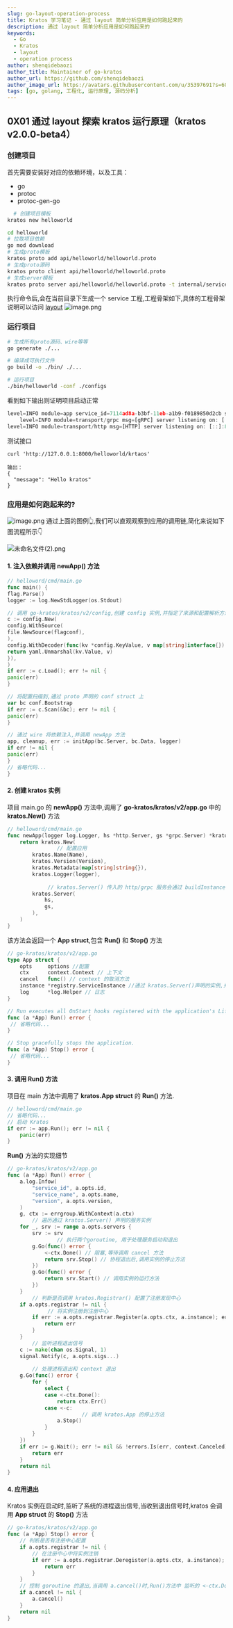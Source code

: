```yaml
---
slug: go-layout-operation-process
title: Kratos 学习笔记 - 通过 layout 简单分析应用是如何跑起来的
description: 通过 layout 简单分析应用是如何跑起来的
keywords:
  - Go 
  - Kratos
  - layout
  - operation process
author: shenqidebaozi
author_title: Maintainer of go-kratos
author_url: https://github.com/shenqidebaozi
author_image_url: https://avatars.githubusercontent.com/u/35397691?s=60&v=4
tags: [go, golang, 工程化, 运行原理, 源码分析]
---
```


## 0X01 通过 layout 探索 kratos 运行原理（kratos v2.0.0-beta4）
### 创建项目
首先需要安装好对应的依赖环境，以及工具：
- go
- protoc
- protoc-gen-go

```bash
  # 创建项目模板
kratos new helloworld

cd helloworld
# 拉取项目依赖
go mod download
# 生成proto模板
kratos proto add api/helloworld/helloworld.proto
# 生成proto源码
kratos proto client api/helloworld/helloworld.proto
# 生成server模板
kratos proto server api/helloworld/helloworld.proto -t internal/service
```

执行命令后,会在当前目录下生成一个 service 工程,工程骨架如下,具体的工程骨架说明可以访问 [layout](https://go-kratos.dev/docs/intro/layout)
![image.png](https://p6-juejin.byteimg.com/tos-cn-i-k3u1fbpfcp/2919854308c04803bef327b4f67f31f8~tplv-k3u1fbpfcp-watermark.image)

### 运行项目

```bash
# 生成所有proto源码、wire等等
go generate ./...

# 编译成可执行文件
go build -o ./bin/ ./...

# 运行项目
./bin/helloworld -conf ./configs
```
看到如下输出则证明项目启动正常

```js
level=INFO module=app service_id=7114ad8a-b3bf-11eb-a1b9-f0189850d2cb service_name=  version=
    level=INFO module=transport/grpc msg=[gRPC] server listening on: [::]:9000
level=INFO module=transport/http msg=[HTTP] server listening on: [::]:8000 
```

测试接口


```shell
curl 'http://127.0.0.1:8000/helloworld/krtaos'

输出：
{
  "message": "Hello kratos"
}
```

### 应用是如何跑起来的?

![image.png](https://p3-juejin.byteimg.com/tos-cn-i-k3u1fbpfcp/9f714f793562459ea2a136aa4399494d~tplv-k3u1fbpfcp-watermark.image)
通过上面的图例👆,我们可以直观观察到应用的调用链,简化来说如下图流程所示👇

![未命名文件(2).png](https://p6-juejin.byteimg.com/tos-cn-i-k3u1fbpfcp/87d64f1a4f0e41afbb49bed6e003999c~tplv-k3u1fbpfcp-watermark.image)
#### 1. 注入依赖并调用 newApp() 方法

```go
// helloword/cmd/main.go
func main() {
flag.Parse()
logger := log.NewStdLogger(os.Stdout)

// 调用 go-kratos/kratos/v2/config,创建 config 实例,并指定了来源和配置解析方法
c := config.New(
config.WithSource(
file.NewSource(flagconf),
),
config.WithDecoder(func(kv *config.KeyValue, v map[string]interface{}) error {
return yaml.Unmarshal(kv.Value, v)
}),
)
if err := c.Load(); err != nil {
panic(err)
}

// 将配置扫描到,通过 proto 声明的 conf struct 上
var bc conf.Bootstrap
if err := c.Scan(&bc); err != nil {
panic(err)
}

// 通过 wire 将依赖注入,并调用 newApp 方法
app, cleanup, err := initApp(bc.Server, bc.Data, logger)
if err != nil {
panic(err)
}
// 省略代码...
}
```
#### 2. 创建 kratos 实例
项目 main.go 的 **newApp()** 方法中,调用了 **go-kratos/kratos/v2/app.go** 中的 **kratos.New()** 方法
```go
// helloword/cmd/main.go
func newApp(logger log.Logger, hs *http.Server, gs *grpc.Server) *kratos.App {
	return kratos.New(
                // 配置应用   
		kratos.Name(Name),
		kratos.Version(Version),
		kratos.Metadata(map[string]string{}),
		kratos.Logger(logger),
                
             // kratos.Server() 传入的 http/grpc 服务会通过 buildInstance() 转换成registry.ServiceInstance struct*
		kratos.Server(
			hs,
			gs,
		),
	)
}
```
该方法会返回一个 **App struct**,包含 **Run()** 和 **Stop()** 方法
```go
// go-kratos/kratos/v2/app.go
type App struct {
	opts     options //配置
	ctx      context.Context // 上下文
	cancel   func() // context 的取消方法
	instance *registry.ServiceInstance //通过 kratos.Server()声明的实例,并通过 buildInstance() 转换后的 *registry.ServiceInstance struct
	log      *log.Helper // 日志
}

// Run executes all OnStart hooks registered with the application's Lifecycle.
func (a *App) Run() error {
 // 省略代码...
}

// Stop gracefully stops the application.
func (a *App) Stop() error {
 // 省略代码...
}
```

#### 3. 调用 Run() 方法
项目在 main 方法中调用了 **kratos.App struct** 的 **Run()** 方法.

```go
// helloword/cmd/main.go
// 省略代码...
// 启动 Kratos
if err := app.Run(); err != nil {
	panic(err)
}
```

**Run()** 方法的实现细节
```go
// go-kratos/kratos/v2/app.go
func (a *App) Run() error {
	a.log.Infow(
		"service_id", a.opts.id,
		"service_name", a.opts.name,
		"version", a.opts.version,
	)
	g, ctx := errgroup.WithContext(a.ctx)
        // 遍历通过 kratos.Server() 声明的服务实例
	for _, srv := range a.opts.servers {
		srv := srv
                // 执行两个goroutine, 用于处理服务启动和退出
		g.Go(func() error {
			<-ctx.Done() // 阻塞,等待调用 cancel 方法
			return srv.Stop() // 协程退出后,调用实例的停止方法
		})
		g.Go(func() error {
			return srv.Start() // 调用实例的运行方法
		})
	}
        // 判断是否调用 kratos.Registrar() 配置了注册发现中心
	if a.opts.registrar != nil {
             // 将实例注册到注册中心
		if err := a.opts.registrar.Register(a.opts.ctx, a.instance); err != nil 
			return err
		}
	}
        // 监听进程退出信号
	c := make(chan os.Signal, 1)
	signal.Notify(c, a.opts.sigs...)
        
        // 处理进程退出和 context 退出
	g.Go(func() error {
		for {
			select {
			case <-ctx.Done():
				return ctx.Err()
			case <-c:
                        // 调用 kratos.App 的停止方法
				a.Stop()
			}
		}
	})
	if err := g.Wait(); err != nil && !errors.Is(err, context.Canceled) {
		return err
	}
	return nil
}
```

#### 4. 应用退出
Kratos 实例在启动时,监听了系统的进程退出信号,当收到退出信号时,kratos 会调用 **App struct** 的 **Stop()** 方法

```go
// go-kratos/kratos/v2/app.go
func (a *App) Stop() error {
	// 判断是否有注册中心配置
	if a.opts.registrar != nil {
		// 在注册中心中将实例注销
		if err := a.opts.registrar.Deregister(a.opts.ctx, a.instance); err != nil {
			return err
		}
	}
	// 控制 goroutine 的退出,当调用 a.cancel()时,Run()方法中 监听的 <-ctx.Done() 收到消息后,没有阻塞后,方法会调用 server 的 Stop()方法,停止服务
	if a.cancel != nil {
		a.cancel()
	}
	return nil
}
```